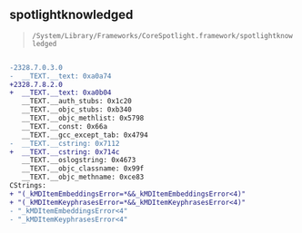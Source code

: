 ## spotlightknowledged

> `/System/Library/Frameworks/CoreSpotlight.framework/spotlightknowledged`

```diff

-2328.7.0.3.0
-  __TEXT.__text: 0xa0a74
+2328.7.8.2.0
+  __TEXT.__text: 0xa0b04
   __TEXT.__auth_stubs: 0x1c20
   __TEXT.__objc_stubs: 0xb340
   __TEXT.__objc_methlist: 0x5798
   __TEXT.__const: 0x66a
   __TEXT.__gcc_except_tab: 0x4794
-  __TEXT.__cstring: 0x7112
+  __TEXT.__cstring: 0x714c
   __TEXT.__oslogstring: 0x4673
   __TEXT.__objc_classname: 0x99f
   __TEXT.__objc_methname: 0xce83
CStrings:
+ "(_kMDItemEmbeddingsError=*&&_kMDItemEmbeddingsError<4)"
+ "(_kMDItemKeyphrasesError=*&&_kMDItemKeyphrasesError<4)"
- "_kMDItemEmbeddingsError<4"
- "_kMDItemKeyphrasesError<4"

```
